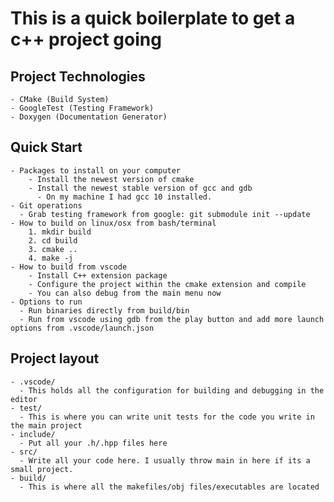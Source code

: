 # This is a quick boilerplate to get a c++ project going
## Project Technologies
    - CMake (Build System)
    - GoogleTest (Testing Framework)
    - Doxygen (Documentation Generator)

##  Quick Start
    - Packages to install on your computer
        - Install the newest version of cmake
        - Install the newest stable version of gcc and gdb
          - On my machine I had gcc 10 installed.
    - Git operations
      - Grab testing framework from google: git submodule init --update
    - How to build on linux/osx from bash/terminal
        1. mkdir build
        2. cd build
        3. cmake ..
        4. make -j 
    - How to build from vscode
        - Install C++ extension package
        - Configure the project within the cmake extension and compile
        - You can also debug from the main menu now
    - Options to run
      - Run binaries directly from build/bin
      - Run from vscode using gdb from the play button and add more launch options from .vscode/launch.json

## Project layout
    - .vscode/
      - This holds all the configuration for building and debugging in the editor
    - test/
      - This is where you can write unit tests for the code you write in the main project
    - include/
      - Put all your .h/.hpp files here
    - src/
      - Write all your code here. I usually throw main in here if its a small project. 
    - build/
      - This is where all the makefiles/obj files/executables are located